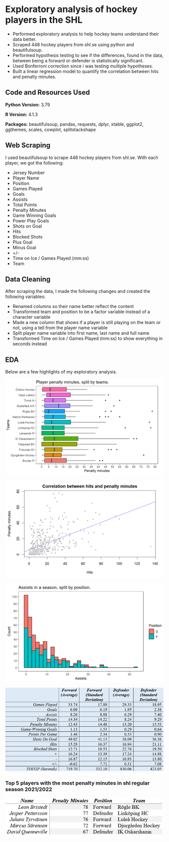 # Exploratory analysis of hockey players in the SHL

* Performed exploratory analysis to help hockey teams understand their data better.
* Scraped 448 hockey players from shl.se using python and beautifulsoup.
* Performed hypothesis testing to see if the differences, found in the data, between being a forward or defender is statistically significant.
* Used Bonferroni correction since i was testing multiple hypotheses.
* Built a linear regression model to quantify the correlation between hits and penalty minutes.

## Code and Resources Used
**Python Version:** 3.79

**R Version:** 4.1.3

**Packages:** beautifulsoup, pandas, requests, dplyr, xtable, ggplot2, ggthemes, scales, cowplot, splitstackshape

## Web Scraping
I used beautifulsoup to scrape 448 hockey players from shl.se. With each player, we got the following:

* Jersey Number
* Player Name
* Position
* Games Played
* Goals
* Assists
* Total Points
* Penalty Minutes
* Game Winning Goals
* Power Play Goals
* Shots on Goal
* Hits
* Blocked Shots
* Plus Goal
* Minus Goal
* +/-
* Time on Ice / Games Played (mm:ss)
* Team

## Data Cleaning
After scraping the data, I made the following changes and created the following variables:

* Renamed columns so their name better reflect the content
* Transformed team and position to be a factor variable instead of a character variable
* Made a new column that shows if a player is still playing on the team or not, using a tell from the player name variable
* Split player name variable into first name, last name and full name
* Transformed Time on Ice / Games Played (mm:ss) to show everything in seconds instead

## EDA
Below are a few highlights of my exploratory analysis.

![alt text](https://github.com/Alexanderc98/shl_players_proj/blob/main/pictures/player_penalty_minutes_split_by_teams.PNG "player_penalty_minutes_split_by_teams")


![alt text](https://github.com/Alexanderc98/shl_players_proj/blob/main/pictures/correlation_between_hits_and_penalty_minutes.PNG "correlation_between_hits_and_penalty_minutes")


![alt text](https://github.com/Alexanderc98/shl_players_proj/blob/main/pictures/assists_in_a_season_split_by_position.PNG "assists_in_a_season_split_by_position")


![alt text](https://github.com/Alexanderc98/shl_players_proj/blob/main/pictures/position_differences_chart.PNG "position_differences_chart")

### Top 5 players with the most penalty minutes in shl regular season 2021/2022

![alt text](https://github.com/Alexanderc98/shl_players_proj/blob/main/pictures/top_5_penalty_minutes.PNG "top_5_penalty_minutes")



